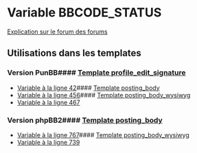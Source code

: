 # Variable BBCODE_STATUS
[Explication sur le forum des forums](http://forum.forumactif.com/t294113-listing-des-variables#BBCODE_STATUS)
## Utilisations dans les templates
### Version PunBB#### [Template profile_edit_signature](punbb/profile_edit_signature.md)
* [Variable à la ligne 42](../punbb/profile_edit_signature.tpl#L42)#### [Template posting_body](punbb/posting_body.md)
* [Variable à la ligne 456](../punbb/posting_body.tpl#L456)#### [Template posting_body_wysiwyg](punbb/posting_body_wysiwyg.md)
* [Variable à la ligne 467](../punbb/posting_body_wysiwyg.tpl#L467)
### Version phpBB2#### [Template posting_body](subsilver/posting_body.md)
* [Variable à la ligne 767](../subsilver/posting_body.tpl#L767)#### [Template posting_body_wysiwyg](subsilver/posting_body_wysiwyg.md)
* [Variable à la ligne 739](../subsilver/posting_body_wysiwyg.tpl#L739)